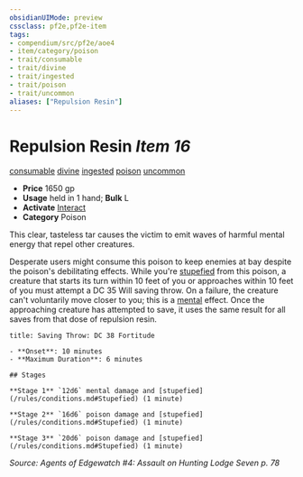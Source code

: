 ```yaml
---
obsidianUIMode: preview
cssclass: pf2e,pf2e-item
tags:
- compendium/src/pf2e/aoe4
- item/category/poison
- trait/consumable
- trait/divine
- trait/ingested
- trait/poison
- trait/uncommon
aliases: ["Repulsion Resin"]
---
```

# Repulsion Resin *Item 16*  
[consumable](/rules/traits/consumable.md)  [divine](/rules/traits/divine.md)  [ingested](/rules/traits/ingested.md)  [poison](/rules/traits/poison.md)  [uncommon](/rules/traits/uncommon.md)  

- **Price** 1650 gp
- **Usage** held in 1 hand; **Bulk** L
- **Activate** [Interact](/rules/actions/interact.md)
- **Category** Poison

This clear, tasteless tar causes the victim to emit waves of harmful mental energy that repel other creatures.

Desperate users might consume this poison to keep enemies at bay despite the poison's debilitating effects. While you're [stupefied](/rules/conditions.md#Stupefied) from this poison, a creature that starts its turn within 10 feet of you or approaches within 10 feet of you must attempt a DC 35 Will saving throw. On a failure, the creature can't voluntarily move closer to you; this is a [mental](/rules/traits/mental.md) effect. Once the approaching creature has attempted to save, it uses the same result for all saves from that dose of repulsion resin.

```ad-inline-affliction
title: Saving Throw: DC 38 Fortitude

- **Onset**: 10 minutes
- **Maximum Duration**: 6 minutes

## Stages

**Stage 1** `12d6` mental damage and [stupefied](/rules/conditions.md#Stupefied) (1 minute)

**Stage 2** `16d6` poison damage and [stupefied](/rules/conditions.md#Stupefied) (1 minute)

**Stage 3** `20d6` poison damage and [stupefied](/rules/conditions.md#Stupefied) (1 minute)
```

*Source: Agents of Edgewatch #4: Assault on Hunting Lodge Seven p. 78*